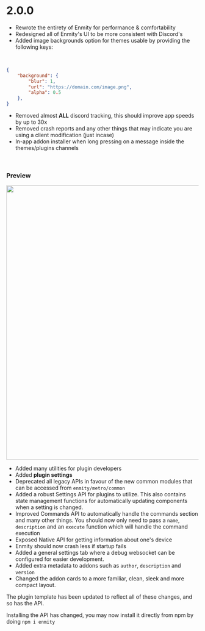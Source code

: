 # 2.0.0

- Rewrote the entirety of Enmity for performance & comfortability
- Redesigned all of Enmity's UI to be more consistent with Discord's
- Added image backgrounds option for themes usable by providing the following keys:

<br />

```json
{
    "background": {
        "blur": 1,
        "url": "https://domain.com/image.png",
        "alpha": 0.5
    },
}
```
- Removed almost **ALL** discord tracking, this should improve app speeds by up to 30x
- Removed crash reports and any other things that may indicate you are using a client modification (just incase)
- In-app addon installer when long pressing on a message inside the themes/plugins channels

<br />

### Preview
<img src="https://media.wtf/69919483" height="720" />

- Added many utilities for plugin developers
- Added **plugin settings**
- Deprecated all legacy APIs in favour of the new common modules that can be accessed from `enmity/metro/common`
- Added a robust Settings API for plugins to utilize. This also contains state management functions for automatically updating components when a setting is changed.
- Improved Commands API to automatically handle the commands section and many other things. You should now only need to pass a `name`, `description` and an `execute` function which will handle the command execution
- Exposed Native API for getting information about one's device
- Enmity should now crash less if startup fails
- Added a general settings tab where a debug websocket can be configured for easier development.
- Added extra metadata to addons such as `author`, `description` and `version`
- Changed the addon cards to a more familiar, clean, sleek and more compact layout.

The plugin template has been updated to reflect all of these changes, and so has the API.

Installing the API has changed, you may now install it directly from npm by doing `npm i enmity`
